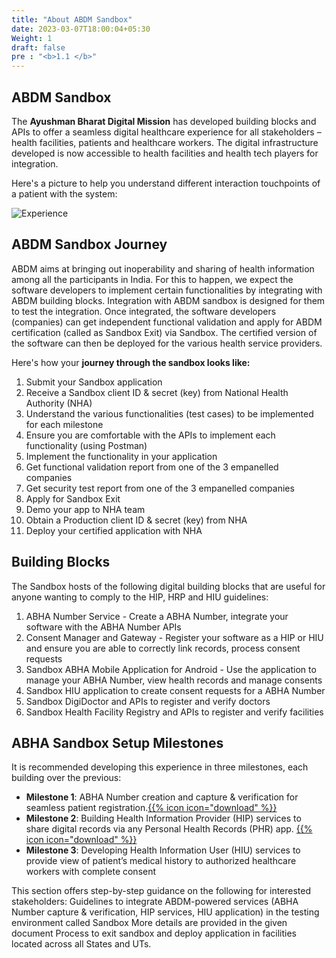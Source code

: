 ```yaml
---
title: "About ABDM Sandbox"
date: 2023-03-07T18:00:04+05:30
Weight: 1
draft: false
pre : "<b>1.1 </b>"
---
```


## ABDM Sandbox

The **Ayushman Bharat Digital Mission** has developed building blocks and APIs to offer a seamless digital healthcare experience for all stakeholders – health facilities, patients and healthcare workers. The digital infrastructure developed is now accessible to health facilities and health tech players for integration.

Here's a picture to help you understand different interaction touchpoints of a patient with the system:

![Experience](../experience.png)

## ABDM Sandbox Journey

ABDM aims at bringing out inoperability and sharing of health information among all the participants in India. For this to happen, we expect the software developers to implement certain functionalities by integrating with ABDM building blocks.
Integration with ABDM sandbox is designed for them to test the integration. Once integrated, the software developers (companies) can get independent functional validation and apply for ABDM certification (called as Sandbox Exit) via Sandbox.
The certified version of the software can then be deployed for the various health service providers.

Here's how your **journey through the sandbox looks like:**

1. Submit your Sandbox application
2. Receive a Sandbox client ID & secret (key) from National Health Authority (NHA)
3. Understand the various functionalities (test cases) to be implemented for each milestone
4. Ensure you are comfortable with the APIs to implement each functionality (using Postman)
5. Implement the functionality in your application
6. Get functional validation report from one of the 3 empanelled companies
7. Get security test report from one of the 3 empanelled companies
8. Apply for Sandbox Exit
9. Demo your app to NHA team
10. Obtain a Production client ID & secret (key) from NHA
11. Deploy your certified application with NHA

## Building Blocks
The Sandbox hosts of the following digital building blocks that are useful for anyone wanting to comply to the HIP, HRP and HIU guidelines:

1. ABHA Number Service - Create a ABHA Number, integrate your software with the ABHA Number APIs
2. Consent Manager and Gateway - Register your software as a HIP or HIU and ensure you are able to correctly link records, process consent requests
3. Sandbox ABHA Mobile Application for Android - Use the application to manage your ABHA Number, view health records and manage consents
4. Sandbox HIU application to create consent requests for a ABHA Number
5. Sandbox DigiDoctor and APIs to register and verify doctors
6. Sandbox Health Facility Registry and APIs to register and verify facilities

## ABHA Sandbox Setup Milestones
It is recommended developing this experience in three milestones, each building over the previous:
- **Milestone 1**: ABHA Number creation and capture & verification for seamless patient registration.[{{% icon icon="download" %}}](https://sandbox.abdm.gov.in/documents/ABHA_APIs.xlsx)
- **Milestone 2**: Building Health Information Provider (HIP) services to share digital records via any Personal Health Records (PHR) app. [{{% icon icon="download" %}}](https://sandbox.abdm.gov.in/documents/Milestone_M2_APIs.xlsx)
- **Milestone 3**: Developing Health Information User (HIU) services to provide view of patient’s medical history to authorized healthcare workers with complete consent

This section offers step-by-step guidance on the following for interested stakeholders:
Guidelines to integrate ABDM-powered services (ABHA Number capture & verification, HIP services, HIU application) in the testing environment called Sandbox
More details are provided in the given document
Process to exit sandbox and deploy application in facilities located across all States and UTs.
